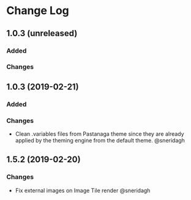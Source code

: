 # Change Log

## 1.0.3 (unreleased)

### Added

### Changes

## 1.0.3 (2019-02-21)

### Added

### Changes

- Clean .variables files from Pastanaga theme since they are already applied by
  the theming engine from the default theme. @sneridagh

## 1.5.2 (2019-02-20)

### Changes

- Fix external images on Image Tile render @sneridagh
